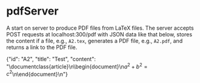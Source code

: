 # pdfServer

A start on server to produce PDF files from LaTeX files.  The server accepts POST requests 
at localhost:300/pdf with JSON data like that below, stores the content
if a file, e.g., `A2.tex`, generates a PDF file, e.g., `A2.pdf`, and returns a link to the PDF file.

{"id": "A2", "title": "Test", "content": "\\documentclass{article}\n\\begin{document}\n$a^2 + b^2 = c^2$\n\\end{document}\n"}


